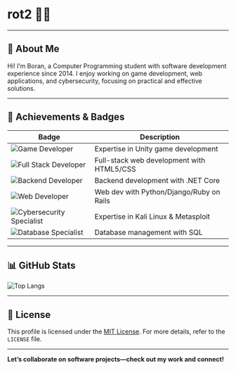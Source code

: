 # rot2 👨‍💻

---

## 🌟 About Me
Hi! I’m Boran, a Computer Programming student with software development experience since 2014. I enjoy working on game development, web applications, and cybersecurity, focusing on practical and effective solutions.

---

## 🎯 Achievements & Badges
| Badge                                      | Description                          |
|--------------------------------------------|--------------------------------------|
| ![Game Developer](https://img.shields.io/badge/Game%20Developer-Unity-yellow?style=flat-square&logo=unity) | Expertise in Unity game development  |
| ![Full Stack Developer](https://img.shields.io/badge/Full%20Stack%20Developer-HTML5%2FCSS-purple?style=flat-square&logo=html5) | Full-stack web development with HTML5/CSS |
| ![Backend Developer](https://img.shields.io/badge/Backend%20Developer-.NET%20Core-orange?style=flat-square&logo=dotnet) | Backend development with .NET Core    |
| ![Web Developer](https://img.shields.io/badge/Web%20Developer-Python%2FDjango%2FRuby%20on%20Rails-lightblue?style=flat-square&logo=python) | Web dev with Python/Django/Ruby on Rails |
| ![Cybersecurity Specialist](https://img.shields.io/badge/Cybersecurity%20Specialist-Kali%20Linux%2FMetasploit-red?style=flat-square&logo=linux) | Expertise in Kali Linux & Metasploit  |
| ![Database Specialist](https://img.shields.io/badge/Database%20Specialist-SQL-green?style=flat-square&logo=postgresql) | Database management with SQL          |

---

## 📊 GitHub Stats

![Top Langs](https://github-readme-stats.vercel.app/api/top-langs/?username=rot2&layout=compact&theme=dracula)

---

## 📜 License
This profile is licensed under the [MIT License](LICENSE). For more details, refer to the `LICENSE` file.

---

**Let’s collaborate on software projects—check out my work and connect!**
